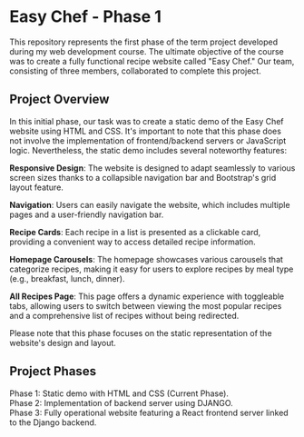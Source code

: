 # Easy Chef - Phase 1
This repository represents the first phase of the term project developed during my web development course. The ultimate objective of the course was to create a fully functional recipe website called "Easy Chef." Our team, consisting of three members, collaborated to complete this project.

## Project Overview
In this initial phase, our task was to create a static demo of the Easy Chef website using HTML and CSS. It's important to note that this phase does not involve the implementation of frontend/backend servers or JavaScript logic. Nevertheless, the static demo includes several noteworthy features:

**Responsive Design**: The website is designed to adapt seamlessly to various screen sizes thanks to a collapsible navigation bar and Bootstrap's grid layout feature.

**Navigation**: Users can easily navigate the website, which includes multiple pages and a user-friendly navigation bar.

**Recipe Cards**: Each recipe in a list is presented as a clickable card, providing a convenient way to access detailed recipe information.

**Homepage Carousels**: The homepage showcases various carousels that categorize recipes, making it easy for users to explore recipes by meal type (e.g., breakfast, lunch, dinner).

**All Recipes Page**: This page offers a dynamic experience with toggleable tabs, allowing users to switch between viewing the most popular recipes and a comprehensive list of recipes without being redirected.

Please note that this phase focuses on the static representation of the website's design and layout.

## Project Phases 
Phase 1: Static demo with HTML and CSS (Current Phase).  
Phase 2: Implementation of backend server using DJANGO.   
Phase 3: Fully operational website featuring a React frontend server linked to the Django backend.
